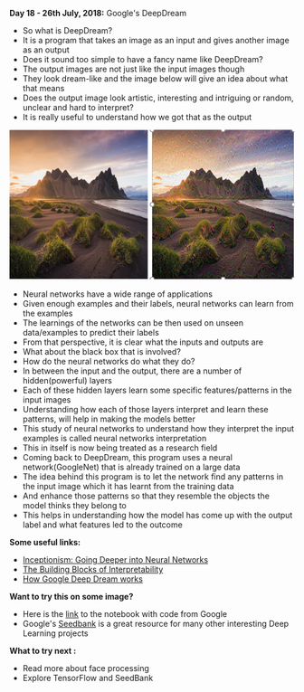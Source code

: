 **Day 18 - 26th July, 2018:** Google's DeepDream   
* So what is DeepDream?   
* It is a program that takes an image as an input and gives another image as an output  
* Does it sound too simple to have a fancy name like DeepDream?  
* The output images are not just like the input images though  
* They look dream-like and the image below will give an idea about what that means  
* Does the output image look artistic, interesting and intriguing or random, unclear and hard to interpret?  
* It is really useful to understand how we got that as the output  

<p><img src="https://raw.githubusercontent.com/theimgclist/100DaysOfMLCode/master/images/deepdream.PNG"/></p>  


* Neural networks have a wide range of applications  
* Given enough examples and their labels, neural networks can learn from the examples  
* The learnings of the networks can be then used on unseen data/examples to predict their labels  
* From that perspective, it is clear what the inputs and outputs are  
* What about the black box that is involved?    
* How do the neural networks do what they do?   
* In between the input and the output, there are a number of hidden(powerful) layers   
* Each of these hidden layers learn some specific features/patterns in the input images  
* Understanding how each of those layers interpret and learn these patterns, will help in making the models better  
* This study of neural networks to understand how they interpret the input examples is called neural networks interpretation  
* This in itself is now being treated as a research field  
* Coming back to DeepDream, this program uses a neural network(GoogleNet) that is already trained on a large data  
* The idea behind this program is to let the network find any patterns in the input image which it has learnt from the training data 
* And enhance those patterns so that they resemble the objects the model thinks they belong to  
* This helps in understanding how the model has come up with the output label and what features led to the outcome  

**Some useful links:**  
* [Inceptionism: Going Deeper into Neural Networks](https://ai.googleblog.com/2015/06/inceptionism-going-deeper-into-neural.html)  
* [The Building Blocks of Interpretability](https://distill.pub/2018/building-blocks/)  
* [How Google Deep Dream works](https://computer.howstuffworks.com/google-deep-dream.htm)   

**Want to try this on some image?**  
* Here is the [link](https://github.com/theimgclist/100DaysOfMLCode/blob/master/notebooks/deepdream.ipynb) to the notebook with code from Google  
* Google's [Seedbank](https://tools.google.com/seedbank/) is a great resource for many other interesting Deep Learning projects  

**What to try next :**   
* Read more about face processing 
*  Explore TensorFlow and SeedBank
